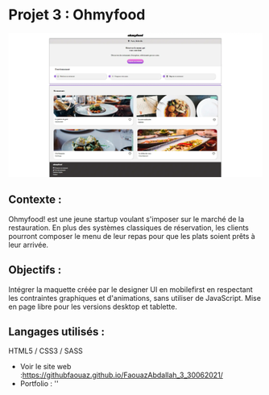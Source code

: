 # Projet 3 : Ohmyfood

![Ohmyfood](images/ohmyfood.webp?raw=true "Cover Ohmyfood OpenClassrooms ")

## Contexte :

Ohmyfood! est une jeune startup voulant s'imposer sur le marché de la restauration. En plus des systèmes classiques de réservation, les clients pourront composer le menu de leur repas pour que les plats soient prêts à leur arrivée.

## Objectifs :

Intégrer la maquette créée par le designer UI en mobilefirst en respectant les contraintes graphiques et d'animations, sans utiliser de JavaScript. Mise en page libre pour les versions desktop et tablette.

## Langages utilisés :

HTML5 / CSS3 / SASS

- Voir le site web :https://githubfaouaz.github.io/FaouazAbdallah_3_30062021/
- Portfolio : ''
